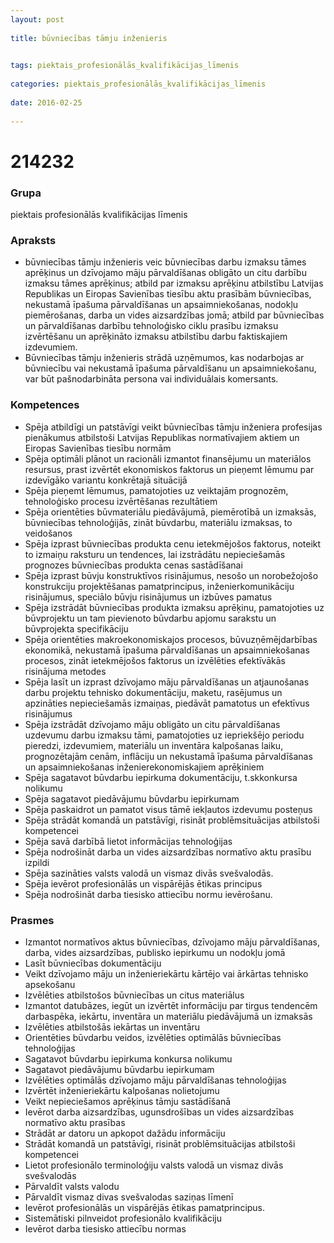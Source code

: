 ```yaml
---
layout: post
    
title: būvniecības tāmju inženieris

    
tags: piektais_profesionālās_kvalifikācijas_līmenis
    
categories: piektais_profesionālās_kvalifikācijas_līmenis
    
date: 2016-02-25
    
---
```

# 214232

### Grupa
piektais profesionālās kvalifikācijas līmenis


### Apraksts

* būvniecības tāmju inženieris veic būvniecības darbu izmaksu tāmes aprēķinus un dzīvojamo māju pārvaldīšanas obligāto un citu darbību izmaksu tāmes aprēķinus; atbild par izmaksu aprēķinu atbilstību Latvijas Republikas un Eiropas Savienības tiesību aktu prasībām būvniecības, nekustamā īpašuma pārvaldīšanas un apsaimniekošanas, nodokļu piemērošanas, darba un vides aizsardzības jomā; atbild par būvniecības un pārvaldīšanas darbību tehnoloģisko ciklu prasību izmaksu izvērtēšanu un aprēķināto izmaksu atbilstību darbu faktiskajiem izdevumiem. 
* Būvniecības tāmju inženieris strādā uzņēmumos, kas nodarbojas ar būvniecību vai nekustamā īpašuma pārvaldīšanu un apsaimniekošanu, var būt pašnodarbināta persona vai individuālais komersants. 

### Kompetences

* Spēja atbildīgi un patstāvīgi veikt būvniecības tāmju inženiera profesijas pienākumus atbilstoši Latvijas Republikas normatīvajiem aktiem un Eiropas Savienības tiesību normām
* Spēja optimāli plānot un racionāli izmantot finansējumu un materiālos resursus, prast izvērtēt ekonomiskos faktorus un pieņemt lēmumu par izdevīgāko variantu konkrētajā situācijā
* Spēja pieņemt lēmumus, pamatojoties uz veiktajām prognozēm, tehnoloģisko procesu izvērtēšanas rezultātiem
* Spēja orientēties būvmateriālu piedāvājumā, piemērotībā un izmaksās, būvniecības tehnoloģijās, zināt būvdarbu, materiālu izmaksas, to veidošanos
* Spēja izprast būvniecības produkta cenu ietekmējošos faktorus, noteikt to izmaiņu raksturu un tendences, lai izstrādātu nepieciešamās prognozes būvniecības produkta cenas sastādīšanai
* Spēja izprast būvju konstruktīvos risinājumus, nesošo un norobežojošo konstrukciju projektēšanas pamatprincipus, inženierkomunikāciju risinājumus, speciālo būvju risinājumus un izbūves pamatus
* Spēja izstrādāt būvniecības produkta izmaksu aprēķinu, pamatojoties uz būvprojektu un tam pievienoto būvdarbu apjomu sarakstu un būvprojekta specifikāciju
* Spēja orientēties makroekonomiskajos procesos, būvuzņēmējdarbības ekonomikā, nekustamā īpašuma pārvaldīšanas un apsaimniekošanas procesos, zināt ietekmējošos faktorus un izvēlēties efektīvākās risinājuma metodes
* Spēja lasīt un izprast dzīvojamo māju pārvaldīšanas un atjaunošanas darbu projektu tehnisko dokumentāciju, maketu, rasējumus un apzināties nepieciešamās izmaiņas, piedāvāt pamatotus un efektīvus risinājumus
* Spēja izstrādāt dzīvojamo māju obligāto un citu pārvaldīšanas uzdevumu darbu izmaksu tāmi, pamatojoties uz iepriekšējo periodu pieredzi, izdevumiem, materiālu un inventāra kalpošanas laiku, prognozētajām cenām, inflāciju un nekustamā īpašuma pārvaldīšanas un apsaimniekošanas inženierekonomiskajiem aprēķiniem
* Spēja sagatavot būvdarbu iepirkuma dokumentāciju, t.skkonkursa nolikumu
* Spēja sagatavot piedāvājumu būvdarbu iepirkumam
* Spēja paskaidrot un pamatot visus tāmē iekļautos izdevumu posteņus
* Spēja strādāt komandā un patstāvīgi, risināt problēmsituācijas atbilstoši kompetencei
* Spēja savā darbībā lietot informācijas tehnoloģijas
* Spēja nodrošināt darba un vides aizsardzības normatīvo aktu prasību izpildi
* Spēja sazināties valsts valodā un vismaz divās svešvalodās.
* Spēja ievērot profesionālās un vispārējās ētikas principus
* Spēja nodrošināt darba tiesisko attiecību normu ievērošanu.

### Prasmes 
* Izmantot normatīvos aktus būvniecības, dzīvojamo māju pārvaldīšanas, darba, vides aizsardzības, publisko iepirkumu un nodokļu jomā
* Lasīt būvniecības dokumentāciju
* Veikt dzīvojamo māju un inženieriekārtu kārtējo vai ārkārtas tehnisko apsekošanu
* Izvēlēties atbilstošos būvniecības un citus materiālus
* Izmantot datubāzes, iegūt un izvērtēt informāciju par tirgus tendencēm darbaspēka, iekārtu, inventāra un materiālu piedāvājumā un izmaksās
* Izvēlēties atbilstošās iekārtas un inventāru
* Orientēties būvdarbu veidos, izvēlēties optimālās būvniecības tehnoloģijas
* Sagatavot būvdarbu iepirkuma konkursa nolikumu
* Sagatavot piedāvājumu būvdarbu iepirkumam
* Izvēlēties optimālās dzīvojamo māju pārvaldīšanas tehnoloģijas
* Izvērtēt inženieriekārtu kalpošanas nolietojumu
* Veikt nepieciešamos aprēķinus tāmju sastādīšanā
* Ievērot darba aizsardzības, ugunsdrošības un vides aizsardzības normatīvo aktu prasības
* Strādāt ar datoru un apkopot dažādu informāciju
* Strādāt komandā un patstāvīgi, risināt problēmsituācijas atbilstoši kompetencei
* Lietot profesionālo terminoloģiju valsts valodā un vismaz divās svešvalodās
* Pārvaldīt valsts valodu
* Pārvaldīt vismaz divas svešvalodas saziņas līmenī
* Ievērot profesionālās un vispārējās ētikas pamatprincipus.
* Sistemātiski pilnveidot profesionālo kvalifikāciju
* Ievērot darba tiesisko attiecību normas